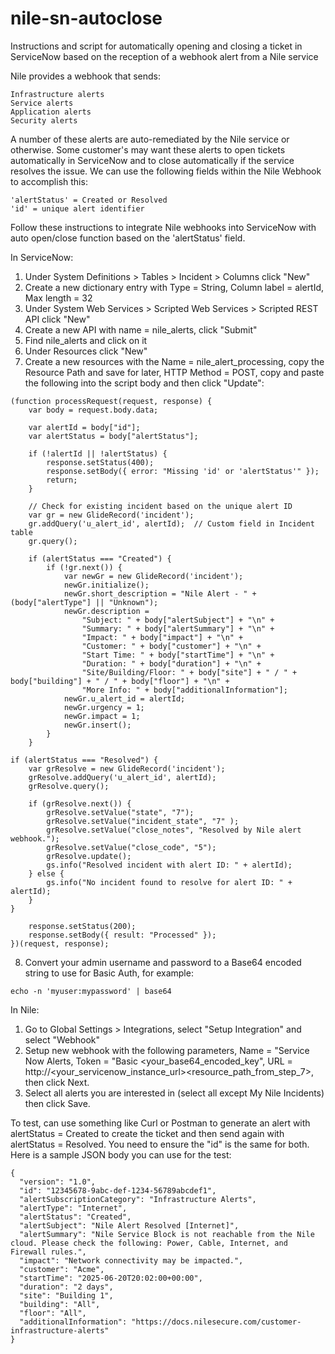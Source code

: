 # nile-sn-autoclose
Instructions and script for automatically opening and closing a ticket in ServiceNow based on the reception of a webhook alert from a Nile service

Nile provides a webhook that sends:

```
Infrastructure alerts
Service alerts
Application alerts
Security alerts
```

A number of these alerts are auto-remediated by the Nile service or otherwise.  Some customer's may want these alerts to open tickets automatically in ServiceNow and to close automatically if the service resolves the issue.  We can use the following fields within the Nile Webhook to accomplish this:

```
'alertStatus' = Created or Resolved
'id' = unique alert identifier
```

Follow these instructions to integrate Nile webhooks into ServiceNow with auto open/close function based on the 'alertStatus' field.

In ServiceNow:
1.  Under System Definitions > Tables > Incident > Columns click "New"
2.  Create a new dictionary entry with Type = String, Column label = alertId, Max length = 32
3.  Under System Web Services > Scripted Web Services > Scripted REST API click "New"
4.  Create a new API with name = nile_alerts, click "Submit"
5.  Find nile_alerts and click on it
6.  Under Resources click "New"
7.  Create a new resources with the Name = nile_alert_processing, copy the Resource Path and save for later, HTTP Method = POST, copy and paste the following into the script body and then click "Update":

```
(function processRequest(request, response) {
    var body = request.body.data;

    var alertId = body["id"];
    var alertStatus = body["alertStatus"];

    if (!alertId || !alertStatus) {
        response.setStatus(400);
        response.setBody({ error: "Missing 'id' or 'alertStatus'" });
        return;
    }

    // Check for existing incident based on the unique alert ID
    var gr = new GlideRecord('incident');
    gr.addQuery('u_alert_id', alertId);  // Custom field in Incident table
    gr.query();

    if (alertStatus === "Created") {
        if (!gr.next()) {
            var newGr = new GlideRecord('incident');
            newGr.initialize();
            newGr.short_description = "Nile Alert - " + (body["alertType"] || "Unknown");
            newGr.description = 
                "Subject: " + body["alertSubject"] + "\n" +
                "Summary: " + body["alertSummary"] + "\n" +
                "Impact: " + body["impact"] + "\n" +
                "Customer: " + body["customer"] + "\n" +
                "Start Time: " + body["startTime"] + "\n" +
                "Duration: " + body["duration"] + "\n" +
                "Site/Building/Floor: " + body["site"] + " / " + body["building"] + " / " + body["floor"] + "\n" +
                "More Info: " + body["additionalInformation"];
            newGr.u_alert_id = alertId;
            newGr.urgency = 1;
            newGr.impact = 1;
            newGr.insert();
        }
    }

if (alertStatus === "Resolved") {
    var grResolve = new GlideRecord('incident');
    grResolve.addQuery('u_alert_id', alertId);
    grResolve.query();

    if (grResolve.next()) {
        grResolve.setValue("state", "7");
		grResolve.setValue("incident_state", "7" );
        grResolve.setValue("close_notes", "Resolved by Nile alert webhook.");
		grResolve.setValue("close_code", "5");
        grResolve.update();
        gs.info("Resolved incident with alert ID: " + alertId);
    } else {
        gs.info("No incident found to resolve for alert ID: " + alertId);
    }
}

    response.setStatus(200);
    response.setBody({ result: "Processed" });
})(request, response);
```

8.  Convert your admin username and password to a Base64 encoded string to use for Basic Auth, for example:

```
echo -n 'myuser:mypassword' | base64
```

In Nile:
1.  Go to Global Settings > Integrations, select "Setup Integration" and select "Webhook"
2.  Setup new webhook with the following parameters, Name = "Service Now Alerts, Token = "Basic <your_base64_encoded_key", URL = http://<your_servicenow_instance_url><resource_path_from_step_7>, then click Next.
3.  Select all alerts you are interested in (select all except My Nile Incidents) then click Save.

To test, can use something like Curl or Postman to generate an alert with alertStatus = Created to create the ticket and then send again with alertStatus = Resolved.  You need to ensure the "id" is the same for both.  Here is a sample JSON body you can use for the test:

```
{
  "version": "1.0",
  "id": "12345678-9abc-def-1234-56789abcdef1",
  "alertSubscriptionCategory": "Infrastructure Alerts",
  "alertType": "Internet",
  "alertStatus": "Created",
  "alertSubject": "Nile Alert Resolved [Internet]",
  "alertSummary": "Nile Service Block is not reachable from the Nile cloud. Please check the following: Power, Cable, Internet, and Firewall rules.",
  "impact": "Network connectivity may be impacted.",
  "customer": "Acme",
  "startTime": "2025-06-20T20:02:00+00:00",
  "duration": "2 days",
  "site": "Building 1",
  "building": "All",
  "floor": "All",
  "additionalInformation": "https://docs.nilesecure.com/customer-infrastructure-alerts"
}
```

